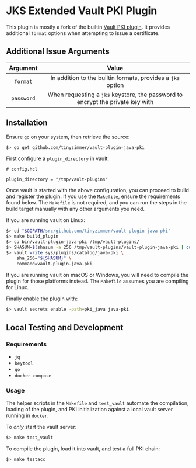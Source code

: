 # JKS Extended Vault PKI Plugin

This plugin is mostly a fork of the builtin [Vault PKI plugin](https://github.com/hashicorp/vault/tree/master/builtin/logical/pki).
It provides additional `format` options when attempting to issue a certificate.

## Additional Issue Arguments

|Argument|Value|
|:------:|:----:|
|`format`| In addition to the builtin formats, provides a `jks` option|
|`password`| When requesting a `jks` keystore, the password to encrypt the private key with|

## Installation

Ensure `go` on your system, then retrieve the source:

```bash
$> go get github.com/tinyzimmer/vault-plugin-java-pki
```

First configure a `plugin_directory` in vault:

```hcl
# config.hcl

plugin_directory = "/tmp/vault-plugins"
```

Once vault is started with the above configuration, you can proceed to build and register the plugin. If you use the `Makefile`, ensure the requirements found below.
The `Makefile` is not required, and you can run the steps in the build target manually with any other arguments you need.

If you are running vault on Linux:

```bash
$> cd "$GOPATH/src/github.com/tinyzimmer/vault-plugin-java-pki"
$> make build_plugin
$> cp bin/vault-plugin-java-pki /tmp/vault-plugins/
$> SHASUM=$(shasum -a 256 /tmp/vault-plugins/vault-plugin-java-pki | cut -d ' ' -f1)
$> vault write sys/plugins/catalog/java-pki \
    sha_256="${SHASUM}" \
    command=vault-plugin-java-pki
```

If you are running vault on macOS or Windows, you will need to compile the plugin for those platforms instead. The `Makefile` assumes you are compiling for Linux.

Finally enable the plugin with:

```bash
$> vault secrets enable -path=pki_java java-pki
```

## Local Testing and Development

### Requirements

 - `jq`
 - `keytool`
 - `go`
 - `docker-compose`

### Usage

The helper scripts in the `Makefile` and `test_vault` automate the compilation, loading of the plugin, and PKI initialization against a local vault server running in `docker`.

To *only* start the vault server:

```bash
$> make test_vault
```

To compile the plugin, load it into vault, and test a full PKI chain:

```bash
$> make testacc
```
